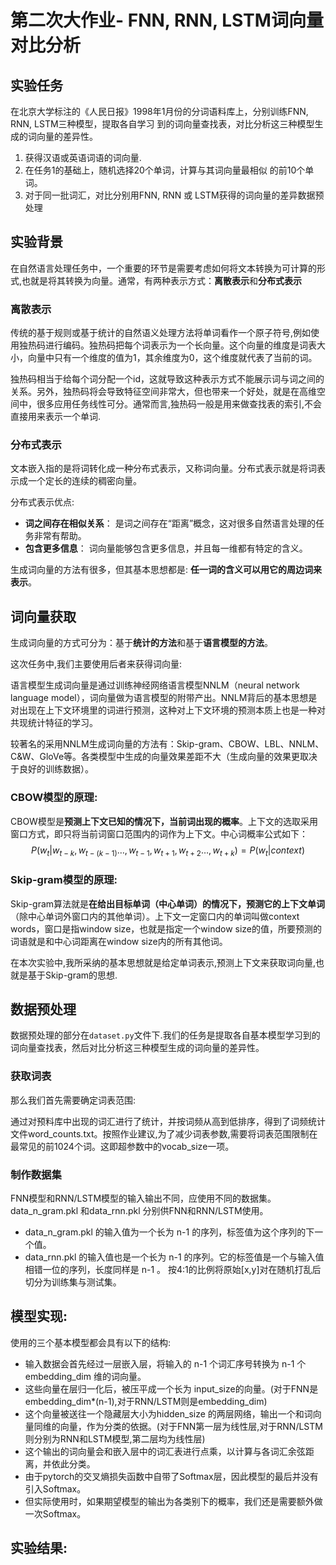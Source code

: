 # 第二次大作业- FNN, RNN, LSTM词向量对比分析

## 实验任务

在北京大学标注的《人民日报》1998年1月份的分词语料库上，分别训练FNN, RNN, LSTM三种模型，提取各自学习
到的词向量查找表，对比分析这三种模型生成的词向量的差异性。

1. 获得汉语或英语词语的词向量.
2. 在任务1的基础上，随机选择20个单词，计算与其词向量最相似 的前10个单词。
3. 对于同一批词汇，对比分别用FNN, RNN 或 LSTM获得的词向量的差异数据预处理



## 实验背景

在自然语言处理任务中，一个重要的环节是需要考虑如何将文本转换为可计算的形式,也就是将其转换为向量。通常，有两种表示方式：**离散表示**和**分布式表示**

### 离散表示

传统的基于规则或基于统计的自然语义处理方法将单词看作一个原子符号,例如使用独热码进行编码。独热码把每个词表示为一个长向量。这个向量的维度是词表大小，向量中只有一个维度的值为1，其余维度为0，这个维度就代表了当前的词。

独热码相当于给每个词分配一个id，这就导致这种表示方式不能展示词与词之间的关系。另外，独热码将会导致特征空间非常大，但也带来一个好处，就是在高维空间中，很多应用任务线性可分。通常而言,独热码一般是用来做查找表的索引,不会直接用来表示一个单词.

### 分布式表示

文本嵌入指的是将词转化成一种分布式表示，又称词向量。分布式表示就是将词表示成一个定长的连续的稠密向量。

分布式表示优点:

* **词之间存在相似关系**：
  是词之间存在“距离”概念，这对很多自然语言处理的任务非常有帮助。
* **包含更多信息**：
  词向量能够包含更多信息，并且每一维都有特定的含义。

生成词向量的方法有很多，但其基本思想都是: **任一词的含义可以用它的周边词来表示**。

## 词向量获取

生成词向量的方式可分为：基于**统计的方法**和基于**语言模型的方法**。

这次任务中,我们主要使用后者来获得词向量:

语言模型生成词向量是通过训练神经网络语言模型NNLM（neural network language model），词向量做为语言模型的附带产出。NNLM背后的基本思想是对出现在上下文环境里的词进行预测，这种对上下文环境的预测本质上也是一种对共现统计特征的学习。

较著名的采用NNLM生成词向量的方法有：Skip-gram、CBOW、LBL、NNLM、C&W、GloVe等。各类模型中生成的向量效果差距不大（生成向量的效果更取决于良好的训练数据）。


### CBOW模型的原理:

CBOW模型是**预测上下文已知的情况下，当前词出现的概率**。上下文的选取采用窗口方式，即只将当前词窗口范围内的词作为上下文。中心词概率公式如下：
$$P(w_t|w_{t-k},w_{t-(k-1)}…,w_{t-1},w_{t+1},w_{t+2}…,w_{t+k})= P(w_t|context)$$

### Skip-gram模型的原理:

Skip-gram算法就是**在给出目标单词（中心单词）的情况下，预测它的上下文单词**（除中心单词外窗口内的其他单词）。上下文一定窗口内的单词叫做context words，窗口是指window size，也就是指定一个window size的值，所要预测的词语就是和中心词距离在window size内的所有其他词。

在本次实验中,我所采纳的基本思想就是给定单词表示,预测上下文来获取词向量,也就是基于Skip-gram的思想.

## 数据预处理
数据预处理的部分在``dataset.py``文件下.我们的任务是提取各自基本模型学习到的词向量查找表，然后对比分析这三种模型生成的词向量的差异性。

### 获取词表
那么我们首先需要确定词表范围:
  
通过对预料库中出现的词汇进行了统计，并按词频从高到低排序，得到了词频统计文件word_counts.txt。按照作业建议,为了减少词表参数,需要将词表范围限制在最常见的前1024个词。这即超参数中的vocab_size一项。

### 制作数据集
FNN模型和RNN/LSTM模型的输入输出不同，应使用不同的数据集。data_n_gram.pkl 和data_rnn.pkl 分别供FNN和RNN/LSTM使用。
- data_n_gram.pkl 的输入值为一个长为 n-1 的序列，标签值为这个序列的下一个值。
- data_rnn.pkl 的输入值也是一个长为 n-1 的序列。它的标签值是一个与输入值相错一位的序列，长度同样是 n-1 。
按4:1的比例将原始[x,y]对在随机打乱后切分为训练集与测试集。

## 模型实现:
使用的三个基本模型都会具有以下的结构:
- 输入数据会首先经过一层嵌入层，将输入的 n-1 个词汇序号转换为 n-1 个 embedding_dim 维的词向量。
- 这些向量在层归一化后，被压平成一个长为 input_size的向量。(对于FNN是embedding_dim*(n-1),对于RNN/LSTM则是embedding_dim)
- 这个向量被送往一个隐藏层大小为hidden_size 的两层网络，输出一个和词向量同维的向量，作为分类的依据。(对于FNN第一层为线性层,对于RNN/LSTM则分别为RNN和LSTM模型,第二层均为线性层)
- 这个输出的词向量会和嵌入层中的词汇表进行点乘，以计算与各词汇余弦距离，并依此分类。
- 由于pytorch的交叉熵损失函数中自带了Softmax层，因此模型的最后并没有引入Softmax。
- 但实际使用时，如果期望模型的输出为各类别下的概率，我们还是需要额外做一次Softmax。
  
## 实验结果:
